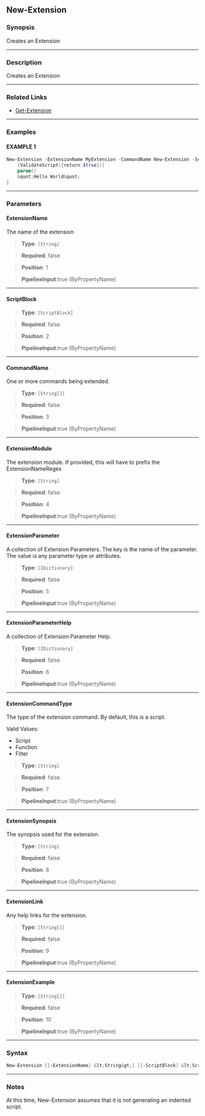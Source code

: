 
New-Extension
-------------
### Synopsis
Creates an Extension

---
### Description

Creates an Extension

---
### Related Links
* [Get-Extension](Get-Extension.md)



---
### Examples
#### EXAMPLE 1
```PowerShell
New-Extension -ExtensionName MyExtension -CommandName New-Extension -ScriptBlock {
    [ValidateScript({return $true})]
    param()
    &quot;Hello World&quot;
}
```

---
### Parameters
#### **ExtensionName**

The name of the extension



> **Type**: ```[String]```

> **Required**: false

> **Position**: 1

> **PipelineInput**:true (ByPropertyName)



---
#### **ScriptBlock**

> **Type**: ```[ScriptBlock]```

> **Required**: false

> **Position**: 2

> **PipelineInput**:true (ByPropertyName)



---
#### **CommandName**

One or more commands being extended.



> **Type**: ```[String[]]```

> **Required**: false

> **Position**: 3

> **PipelineInput**:true (ByPropertyName)



---
#### **ExtensionModule**

The extension module.  If provided, this will have to prefix the ExtensionNameRegex



> **Type**: ```[String]```

> **Required**: false

> **Position**: 4

> **PipelineInput**:true (ByPropertyName)



---
#### **ExtensionParameter**

A collection of Extension Parameters.
The key is the name of the parameter.  The value is any parameter type or attributes.



> **Type**: ```[IDictionary]```

> **Required**: false

> **Position**: 5

> **PipelineInput**:true (ByPropertyName)



---
#### **ExtensionParameterHelp**

A collection of Extension Parameter Help.



> **Type**: ```[IDictionary]```

> **Required**: false

> **Position**: 6

> **PipelineInput**:true (ByPropertyName)



---
#### **ExtensionCommandType**

The type of the extension command.  By default, this is a script.



Valid Values:

* Script
* Function
* Filter



> **Type**: ```[String]```

> **Required**: false

> **Position**: 7

> **PipelineInput**:true (ByPropertyName)



---
#### **ExtensionSynopsis**

The synopsis used for the extension.



> **Type**: ```[String]```

> **Required**: false

> **Position**: 8

> **PipelineInput**:true (ByPropertyName)



---
#### **ExtensionLink**

Any help links for the extension.



> **Type**: ```[String[]]```

> **Required**: false

> **Position**: 9

> **PipelineInput**:true (ByPropertyName)



---
#### **ExtensionExample**

> **Type**: ```[String[]]```

> **Required**: false

> **Position**: 10

> **PipelineInput**:true (ByPropertyName)



---
### Syntax
```PowerShell
New-Extension [[-ExtensionName] &lt;String&gt;] [[-ScriptBlock] &lt;ScriptBlock&gt;] [[-CommandName] &lt;String[]&gt;] [[-ExtensionModule] &lt;String&gt;] [[-ExtensionParameter] &lt;IDictionary&gt;] [[-ExtensionParameterHelp] &lt;IDictionary&gt;] [[-ExtensionCommandType] &lt;String&gt;] [[-ExtensionSynopsis] &lt;String&gt;] [[-ExtensionLink] &lt;String[]&gt;] [[-ExtensionExample] &lt;String[]&gt;] [&lt;CommonParameters&gt;]
```
---
### Notes
At this time, New-Extension assumes that it is not generating an indented script.



